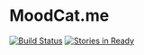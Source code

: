 # MoodCat.me

[![Build Status](https://travis-ci.org/MoodCat/MoodCat.me.svg?branch=master)](https://travis-ci.org/MoodCat/MoodCat.me)
[![Stories in Ready](https://badge.waffle.io/MoodCat/MoodCat.me.svg?label=ready&title=Ready)](http://waffle.io/MoodCat/MoodCat.me)
